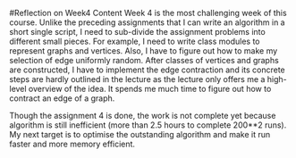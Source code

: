 #Reflection on Week4 Content
Week 4 is the most challenging week of this course. Unlike the preceding assignments that I can write an algorithm in a short single script, I need to sub-divide the assignment problems into different small pieces.
For example, I need to write class modules to represent graphs and vertices. Also, I have to figure out how to make my selection of edge uniformly random. After classes of vertices and graphs are constructed, I have 
to implement the edge contraction and its concrete steps are hardly outlined in the lecture as the lecture only offers me a high-level overview of the idea. It spends me much time to figure out how to contract an edge
of a graph. 

Though the assignment 4 is done, the work is not complete yet because algorithm is still inefficient (more than 2.5 hours to complete 200**2 runs).
My next target is to optimise the outstanding algorithm and make it run faster and more memory efficient.
